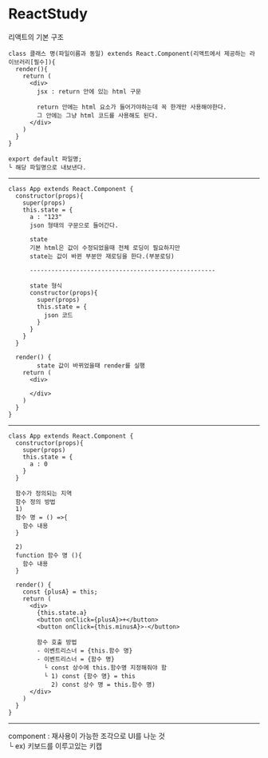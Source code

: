 # ReactStudy
리액트의 기본 구조
```
class 클래스 명(파일이름과 동일) extends React.Component(리액트에서 제공하는 라이브러리[필수]){
  render(){
    return (
      <div>
        jsx : return 안에 있는 html 구문
  
        return 안에는 html 요소가 들어가야하는데 꼭 한개만 사용해야한다.
        그 안에는 그냥 html 코드를 사용해도 된다.
      </div>
    )
  }
}

export default 파일명;   
└ 해당 파일명으로 내보낸다.
```
---------------------------------------------------
```
class App extends React.Component {
  constructor(props){
    super(props)
    this.state = {
      a : "123"
      json 형태의 구문으로 들어간다.
      
      state
      기본 html은 값이 수정되었을때 전체 로딩이 필요하지만
      state는 값이 바뀐 부분만 재로딩을 한다.(부분로딩)
      
      ----------------------------------------------------
      
      state 형식
      constructor(props){
        super(props)
        this.state = {
          json 코드
        }
      }
    }
  }

  render() {
        state 값이 바뀌었을때 render를 실행
    return (
      <div>
        
      </div>
    )
  }
}
```
---------------------------------------------------
```
class App extends React.Component {
  constructor(props){
    super(props)
    this.state = {
      a : 0
    }
  }

  함수가 정의되는 지역
  함수 정의 방법
  1)
  함수 명 = () =>{
    함수 내용
  }
  
  2)
  function 함수 명 (){
    함수 내용
  }

  render() {
    const {plusA} = this;
    return (
      <div>
        {this.state.a}
        <button onClick={plusA}>+</button>
        <button onClick={this.minusA}>-</button>
  
        함수 호출 방법
        - 이벤트리스너 = {this.함수 명}
        - 이벤트리스너 = {함수 명}
          └ const 상수에 this.함수명 지정해줘야 함 
          └ 1) const {함수 명} = this
            2) const 상수 명 = this.함수 명)
      </div>
    )
  }
}

```
------------------------------------------------------------

component : 재사용이 가능한 조각으로 UI를 나눈 것   
└ ex) 키보드를 이루고있는 키캡
